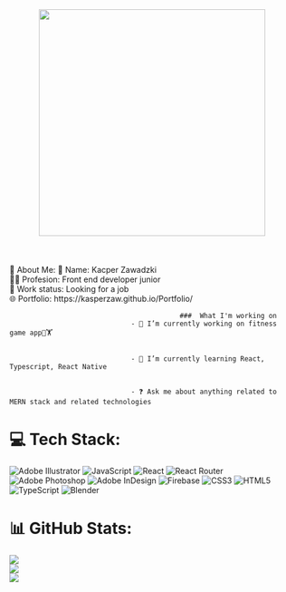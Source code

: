 

<div align="center">
<img src="https://thumbs.gfycat.com/EveryCheerfulHumpbackwhale-max-1mb.gif" align="center" height="400" width="400" />
</div>

<br/>
<br/>
<br/>
💫 About Me:
👱  Name: Kacper Zawadzki<br>👨‍💻 Profesion: Front end developer junior<br>💼 Work status: Looking for a job<br>🌐 Portfolio: https://kasperzaw.github.io/Portfolio/ 




                                              ###  What I'm working on  
                                  - 🔭 I’m currently working on fitness game app💪🏋️  
  

                                  - 🌱 I’m currently learning React, Typescript, React Native  
  

                                  - ❓ Ask me about anything related to MERN stack and related technologies  
  





# 💻 Tech Stack:
![Adobe Illustrator](https://img.shields.io/badge/adobeillustrator-%23FF9A00.svg?style=for-the-badge&logo=adobeillustrator&logoColor=white) ![JavaScript](https://img.shields.io/badge/javascript-%23323330.svg?style=for-the-badge&logo=javascript&logoColor=%23F7DF1E) ![React](https://img.shields.io/badge/react-%2320232a.svg?style=for-the-badge&logo=react&logoColor=%2361DAFB) ![React Router](https://img.shields.io/badge/React_Router-CA4245?style=for-the-badge&logo=react-router&logoColor=white) ![Adobe Photoshop](https://img.shields.io/badge/adobephotoshop-%2331A8FF.svg?style=for-the-badge&logo=adobephotoshop&logoColor=white) ![Adobe InDesign](https://img.shields.io/badge/Adobe%20InDesign-49021F?style=for-the-badge&logo=adobeindesign&logoColor=white) ![Firebase](https://img.shields.io/badge/firebase-%23039BE5.svg?style=for-the-badge&logo=firebase) ![CSS3](https://img.shields.io/badge/css3-%231572B6.svg?style=for-the-badge&logo=css3&logoColor=white) ![HTML5](https://img.shields.io/badge/html5-%23E34F26.svg?style=for-the-badge&logo=html5&logoColor=white) ![TypeScript](https://img.shields.io/badge/typescript-%23007ACC.svg?style=for-the-badge&logo=typescript&logoColor=white) ![Blender](https://img.shields.io/badge/blender-%23F5792A.svg?style=for-the-badge&logo=blender&logoColor=white)
# 📊 GitHub Stats:
![](https://github-readme-stats.vercel.app/api?username=KasperZaw&theme=react&hide_border=false&include_all_commits=false&count_private=false)<br/>
![](https://github-readme-streak-stats.herokuapp.com/?user=KasperZaw&theme=react&hide_border=false)<br/>
![](https://github-readme-stats.vercel.app/api/top-langs/?username=KasperZaw&theme=react&hide_border=false&include_all_commits=false&count_private=false&layout=compact)

